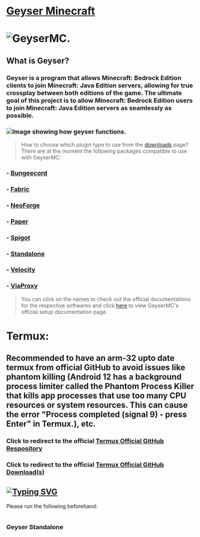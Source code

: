 # [Geyser Minecraft](https://geysermc.org/)

# ![GeyserMC.](https://geysermc.org/img/geyser.png)

## What is Geyser?

### Geyser is a program that allows Minecraft: Bedrock Edition clients to join Minecraft: Java Edition servers, allowing for true crossplay between both editions of the game. The ultimate goal of this project is to allow Minecraft: Bedrock Edition users to join Minecraft: Java Edition servers as seamlessly as possible.

### ![Image showing how geyser functions.](https://geysermc.org/img/crossplat1.png)

> How to choose which plugin type to use from the [downloads](https://geysermc.org/download) page?
> There are at the moment the following packages compatible to use with GeyserMC:

### - [Bungeecord](https://www.spigotmc.org/wiki/about-bungeecord/)

### - [Fabric](https://fabricmc.net/#:~:text=Fabric%20Loader%20A%20flexible%20platform,easily%20develop%20and%20debug%20mods.)

### - [NeoForge](https://www.curseforge.com/minecraft/modpacks/neo-force)

### - [Paper](https://docs.papermc.io/paper)

### - [Spigot](https://www.spigotmc.org/)

### - [Standalone](https://wiki.geysermc.org/geyser/setup/)

### - [Velocity](https://docs.papermc.io/velocity)

### - [ViaProxy](https://github.com/ViaVersion/ViaProxy/blob/main/README.md)

> You can click on the names to check out the official documentations for the respective softwares and click [here](https://wiki.geysermc.org/geyser/setup/) to view GeyserMC's official setup documentation page.

# Termux:

## Recommended to have an arm-32 upto date termux from official GitHub to avoid issues like phantom killing (Android 12 has a background process limiter called the Phantom Process Killer that kills app processes that use too many CPU resources or system resources. This can cause the error "Process completed (signal 9) - press Enter" in Termux.), etc.

### Click to redirect to the official [Termux Official GitHub Respository](https://github.com/termux)

### Click to redirect to the official [Termux Official GitHub Download(s)](https://github.com/termux/termux-app/releases)

## [![Typing SVG](https://readme-typing-svg.demolab.com/?lines=Setup+and+usage+😀)](https://git.io/typing-svg)
Please run the following beforehand:
```

```
### Geyser Standalone
